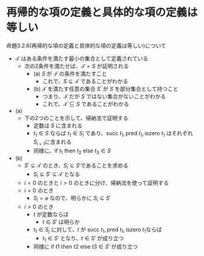 # 再帰的な項の定義と具体的な項の定義は等しい

命題3.2.6(再帰的な項の定義と具体的な項の定義は等しい)について

- $\mathcal{T}$ はある条件を満たす最小の集合として定義されている
  - 次の2条件を満たせば、$\mathcal{T} = S$ が証明される
    - (a) $S$ が $\mathcal{T}$ の条件を満たすこと
      - これで、$S \subseteq \mathcal{T}$ であることがわかる
    - (b) $\mathcal{T}$ を満たす任意の集合 $S'$ が $S$ を部分集合として持つこと
      - つまり、$\mathcal{T}$ だが $S$ ではない集合がないことがわかる
      - これで、$\mathcal{T} \subseteq S$ であることがわかる
- (a)
  - 下の2つのことを示して、帰納法で証明する
    - 定数は $S$ に含まれる
    - $t_1 \in S$ ならば $t_1 \in S_i$ であり、$\mathrm{succ}\ t_1, \mathrm{pred}\ t_1, \mathrm{iszero}\ t_1$ はそれぞれ $S_{i+1}$に含まれる
    - 同様に、$\mathrm{if}\ t_1\ \mathrm{then}\ t_2\ \mathrm{else}\ t_3 \in S$
- (b)
  - $S' \subseteq \mathcal{T}$ のとき、$S_i \subseteq S'$であることを求める
    - $S_i \subseteq S' \subseteq \mathcal{T}$ となる
  - $i = 0$ のときと $i > 0$ のときに分け、帰納法を使って証明する
  - $i = 0$ のとき
    - $S_i = \varnothing$ なので、明らかに $S_i \subseteq S'$
  - $i > 0$ のとき
    - $t$ が定数ならば
      - $t \in S'$ は明らか
    - $t_1 \in S_j$ に対して、$t$ が $\mathrm{succ}\ t_1, \mathrm{pred}\ t_1, \mathrm{iszero}\ t_1$ならば
      - $t_1 \in S'$ となり、$t \in S'$ が成り立つ
    - 同様に $\mathrm{if}\ t1\ \mathrm{then}\ t2\ \mathrm{else}\ t3 \in S'$ が成り立つ
